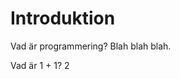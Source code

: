 # Introduktion
Vad är programmering? Blah blah blah.

<quiz>
  <text>Vad är 1 + 1?</text>
  <ans>2</ans>
</quiz>
